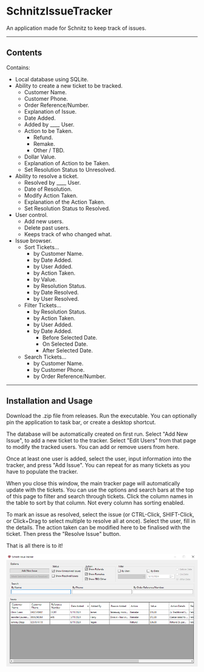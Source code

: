 # SchnitzIssueTracker
An application made for Schnitz to keep track of issues.

---
## Contents

Contains:
- Local database using SQLite.
- Ability to create a new ticket to be tracked.
    - Customer Name.
    - Customer Phone.
    - Order Reference/Number.
    - Explanation of Issue.
    - Date Added.
    - Added by ____ User.
    - Action to be Taken.
        - Refund.
        - Remake.
        - Other / TBD.
    - Dollar Value.
    - Explanation of Action to be Taken.
    - Set Resolution Status to Unresolved.
- Ability to resolve a ticket.
    - Resolved by ____ User.
    - Date of Resolution.
    - Modify Action Taken.
    - Explanation of the Action Taken.
    - Set Resolution Status to Resolved.
- User control.
    - Add new users.
    - Delete past users.
    - Keeps track of who changed what.
- Issue browser.
    - Sort Tickets...
        - by Customer Name.
        - by Date Added.
        - by User Added.
        - by Action Taken.
        - by Value.
        - by Resolution Status.
        - by Date Resolved.
        - by User Resolved.
    - Filter Tickets...
        - by Resolution Status.
        - by Action Taken.
        - by User Added.
        - by Date Added.
            - Before Selected Date.
            - On Selected Date.
            - After Selected Date.
    - Search Tickets...
        - by Customer Name.
        - by Customer Phone.
        - by Order Reference/Number.

---

## Installation and Usage

Download the .zip file from releases. Run the executable. You can optionally pin the application to task bar, or create a desktop shortcut.

The database will be automatically created on first run. Select "Add New Issue", to add a new ticket to the tracker. Select "Edit Users" from that page to modify the tracked users. You can add or remove users from here.

Once at least one user is added, select the user, input information into the tracker, and press "Add Issue". You can repeat for as many tickets as you have to populate the tracker.

When you close this window, the main tracker page will automatically update with the tickets. You can use the options and search bars at the top of this page to filter and search through tickets. Click the column names in the table to sort by that column. Not every column has sorting enabled.

To mark an issue as resolved, select the issue (or CTRL-Click, SHIFT-Click, or Click+Drag to select multiple to resolve all at once). Select the user, fill in the details. The action taken can be modified here to be finalised with the ticket. Then press the "Resolve Issue" button.

That is all there is to it!

![Application Tracker Page](Assets/Example.png)
